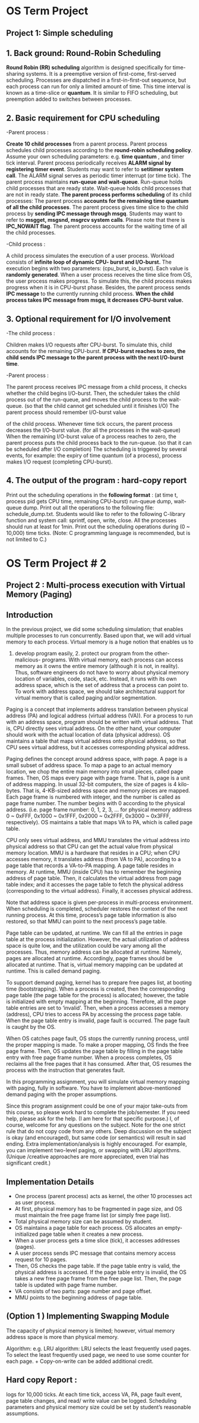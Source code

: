 # OS Term Project #

## Project 1: Simple scheduling

## 1. Back ground: Round-Robin Scheduling

**Round Robin (RR) scheduling** algorithm is designed specifically for time-sharing systems. It is a preemptive
version of first-come, first-served scheduling. Processes are dispatched in a first-in-first-out sequence, but each
process can run for only a limited amount of time. This time interval is known as a time-slice or **quantum**. It is
similar to FIFO scheduling, but preemption added to switches between processes.

## 2. Basic requirement for CPU scheduling

-Parent process :

**Create 10 child processes** from a parent process. Parent process schedules child processes according to the
**round-robin scheduling policy**. Assume your own scheduling parameters: e.g. **time quantum** , and timer tick
interval. Parent process periodically receives **ALARM signal by registering timer event**. Students may want to
refer to **setitimer system call**. The ALARM signal serves as periodic timer interrupt (or time tick). The parent
process maintains **run-queue and wait-queue**. Run-queue holds child processes that are ready state. Wait-queue
holds child processes that are not in ready state. **The parent process performs scheduling** of its child processes:
The parent process **accounts for the remaining time quantum of all the child processes**. The parent process
gives time slice to the child process by **sending IPC message through msgq**. Students may want to refer to
**msgget, msgsnd, msgrcv system calls**. Please note that there is **IPC_NOWAIT flag**. The parent process accounts
for the waiting time of all the child processes.

-Child process :

A child process simulates the execution of a user process. Workload consists of **infinite loop of dynamic CPU-
burst and I/O-burst.** The execution begins with two parameters: (cpu_burst, io_burst). Each value is **randomly
generated**. When a user process receives the time slice from OS, the user process makes progress. To simulate
this, the child process makes progress when it is in CPU-burst phase. Besides, the parent process sends **IPC
message** to the currently running child process. **When the child process takes IPC message from msgq, it
decreases CPU-burst value.**

## 3. Optional requirement for I/O involvement

-The child process :

Children makes I/O requests after CPU-burst. To simulate this, child accounts for the remaining CPU-burst. **If
CPU-burst reaches to zero, the child sends IPC message to the parent process with the next I/O-burst time**.

-Parent process :

The parent process receives IPC message from a child process, it checks whether the child begins I/O-burst.
Then, the scheduler takes the child process out of the run-queue, and moves the child process to the wait-queue.
(so that the child cannot get scheduled until it finishes I/O) The parent process should remember I/O-burst value


of the child process. Whenever time tick occurs, the parent process decreases the I/O-burst value. (for all the
processes in the wait-queue) When the remaining I/O-burst value of a process reaches to zero, the parent process
puts the child process back to the run-queue. (so that it can be scheduled after I/O completion) The scheduling is
triggered by several events, for example: the expiry of time quantum (of a process), process makes I/O request
(completing CPU-burst).

## 4. The output of the program : hard-copy report

Print out the scheduling operations in the **following format** : (at time t, process pid gets CPU time, remaining
CPU-burst) run-queue dump, wait-queue dump. Print out all the operations to the following file:
schedule_dump.txt. Students would like to refer to the following C-library function and system call: sprintf, open,
write, close. All the processes should run at least for 1min. Print out the scheduling operations during (0 ~ 10,000)
time ticks. (Note: C programming language is recommended, but is not limited to C.)



# OS Term Project # 2

## Project 2 : Multi-process execution with Virtual Memory (Paging)

## Introduction

In the previous project, we did some scheduling simulation; that enables multiple processes to run concurrently.
Based upon that, we will add virtual memory to each process. Virtual memory is a huge notion that enables us to

1. develop program easily, 2. protect our program from the other-malicious- programs. With virtual memory, each
process can access memory as it owns the entire memory (although it is not, in reality). Thus, software engineers
do not have to worry about physical memory location of variables, code, stack, etc. Instead, it runs with its own
address space, which is the set of address that a process can point to. To work with address space, we should take
architectural support for virtual memory that is called paging and/or segmentation.

Paging is a concept that implements address translation between physical address (PA) and logical address (virtual
address (VA)). For a process to run with an address space, program should be written with virtual address. That
is, CPU directly sees virtual address. On the other hand, your computer should work with the actual location of
data (physical address). OS maintains a table that maps virtual address onto physical address, so that CPU sees
virtual address, but it accesses corresponding physical address.

Paging defines the concept around address space, with page. A page is a small subset of address space. To map a
page to an actual memory location, we chop the entire main memory into small pieces, called page frames. Then,
OS maps every page with page frame. That is, page is a unit of address mapping. In usual 32-bit computers, the
size of pages is 4 kilo-bytes. That is, 4-KB-sized address space and memory pieces are mapped. Each page frame
is numbered with integer, and the number is called as page frame number. The number begins with 0 according to
the physical address. (i.e. page frame number: 0, 1, 2, 3, ... for physical memory address 0 ~ 0xFFF, 0x1000 ~
0x1FFF, 0x2000 ~ 0x2FFF, 0x3000 ~ 0x3FFF, respectively). OS maintains a table that maps VA to PA, which is
called page table.

CPU only sees virtual address, and MMU translates the virtual address into physical address so that CPU can get
the actual value from physical memory location. MMU is a hardware that resides in a CPU; when CPU accesses
memory, it translates address (from VA to PA), according to a page table that records a VA-to-PA mapping. A page
table resides in memory. At runtime, MMU (inside CPU) has to remember the beginning address of page table.
Then, it calculates the virtual address from page table index; and it accesses the page table to fetch the physical
address (corresponding to the virtual address). Finally, it accesses physical address.

Note that address space is given per-process in multi-process environment. When scheduling is completed,
scheduler restores the context of the next running process. At this time, process’s page table information is also
restored, so that MMU can point to the next process’s page table.

Page table can be updated, at runtime. We can fill all the entries in page table at the process initialization. However,
the actual utilization of address space is quite low, and the utilization could be vary among all the processes. Thus,
memory address can be allocated at runtime. Namely, pages are allocated at runtime. Accordingly, page frames
should be allocated at runtime. That is, virtual memory mapping can be updated at runtime. This is called demand
paging.

To support demand paging, kernel has to prepare free pages list, at booting time (bootstrapping). When a process
is created, then the corresponding page table (the page table for the process) is allocated; however, the table is
initialized with empty mapping at the beginning. Therefore, all the page table entries are set to ‘invalid’. Then,
when a process accesses a memory (address), CPU tries to access PA by accessing the process page table. When
the page table entry is invalid, page fault is occurred. The page fault is caught by the OS.


When OS catches page fault, OS stops the currently running process, until the proper mapping is made. To make
a proper mapping, OS finds the free page frame. Then, OS updates the page table by filling in the page table entry
with free page frame number. When a process completes, OS reclaims all the free pages that it has consumed.
After that, OS resumes the process with the instruction that generates fault.

In this programming assignment, you will simulate virtual memory mapping with paging, fully in software. You
have to implement above-mentioned demand paging with the proper assumptions.

Since this program assignment could be one of your major take-outs from this course, so please work hard to
complete the job/semester. If you need help, please ask for the help. (I am here for that specific purpose.) I, of
course, welcome for any questions on the subject. Note for the one strict rule that do not copy code from any
others. Deep discussion on the subject is okay (and encouraged), but same code (or semantics) will result in sad
ending. Extra implementation/analysis is highly encouraged. For example, you can implement two-level paging,
or swapping with LRU algorithms. (Unique /creative approaches are more appreciated, even trial has significant
credit.)

## Implementation Details

- One process (parent process) acts as kernel, the other 10 processes act as user process.
- At first, physical memory has to be fragmented in page size, and OS must maintain the free page frame list
    (or simply free page list).
- Total physical memory size can be assumed by student.
- OS maintains a page table for each process. OS allocates an empty-initialized page table when it creates a
    new process.
- When a user process gets a time slice (tick), it accesses addresses (pages).
- A user process sends IPC message that contains memory access request for 10 pages.
- Then, OS checks the page table. If the page table entry is valid, the physical address is accessed. If the page
    table entry is invalid, the OS takes a new free page frame from the free page list. Then, the page table is
    updated with page frame number.
- VA consists of two parts: page number and page offset.
- MMU points to the beginning address of page table.

## (Option 1 ) Implementing Swapping Module

The capacity of physical memory is limited; however, virtual memory address space is more than physical memory.

Algorithm: e.g. LRU algorithm: LRU selects the least frequently used pages. To select the least frequently used
page, we need to use some counter for each page. + Copy-on-write can be added additional credit.

## Hard copy Report :

logs for 10,000 ticks. At each time tick, access VA, PA, page fault event, page table changes, and read/ write value
can be logged. Scheduling parameters and physical memory size could be set by student’s reasonable assumptions.





